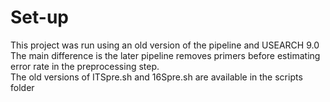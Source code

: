 # Set-up
This project was run using an old version of the pipeline and USEARCH 9.0  
The main difference is the later pipeline removes primers before estimating error rate in the preprocessing step.  
The old versions of ITSpre.sh and 16Spre.sh are available in the scripts folder  


